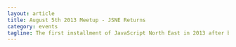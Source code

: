 ```yaml
---
layout: article
title: August 5th 2013 Meetup - JSNE Returns
category: events
tagline: The first installment of JavaScript North East in 2013 after being on hiatus for a year.
---
```



